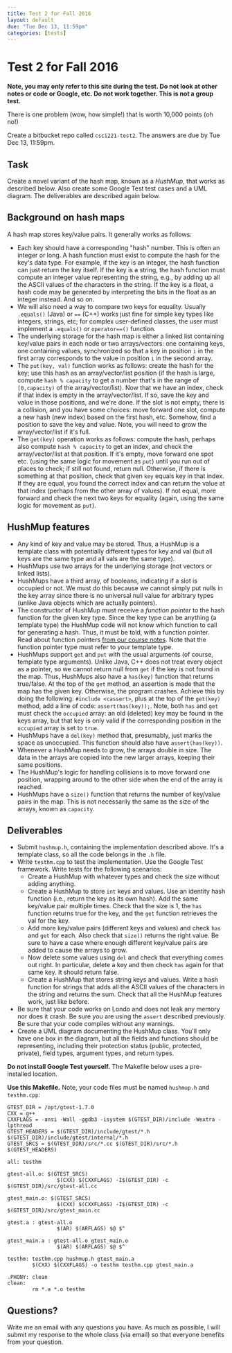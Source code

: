 ```yaml
---
title: Test 2 for Fall 2016
layout: default
due: "Tue Dec 13, 11:59pm"
categories: [tests]
---
```


# Test 2 for Fall 2016

**Note, you may only refer to this site during the test. Do not look at other notes or code or Google, etc. Do not work together. This is not a group test.**

There is one problem (wow, how simple!) that is worth 10,000 points (oh no!)

Create a bitbucket repo called `csci221-test2`. The answers are due by Tue Dec 13, 11:59pm.

## Task

Create a novel variant of the hash map, known as a *HushMup*, that works as described below. Also create some Google Test test cases and a UML diagram. The deliverables are described again below.

## Background on hash maps

A hash map stores key/value pairs. It generally works as follows:

- Each key should have a corresponding "hash" number. This is often an integer or long. A hash function must exist to compute the hash for the key's data type. For example, if the key is an integer, the hash function can just return the key itself. If the key is a string, the hash function must compute an integer value representing the string, e.g., by adding up all the ASCII values of the characters in the string. If the key is a float, a hash code may be generated by interpreting the bits in the float as an integer instead. And so on.
- We will also need a way to compare two keys for equality. Usually `.equals()` (Java) or `==` (C++) works just fine for simple key types like integers, strings, etc; for complex user-defined classes, the user must implement a `.equals()` or `operator==()` function.
- The underlying storage for the hash map is either a linked list containing key/value pairs in each node or two arrays/vectors: one containing keys, one containing values, synchronized so that a key in position `i` in the first array corresponds to the value in position `i` in the second array.
- The `put(key, val)` function works as follows: create the hash for the key; use this hash as an array/vector/list position (if the hash is large, compute `hash % capacity` to get a number that's in the range of `[0,capacity)` of the array/vector/list). Now that we have an index, check if that index is empty in the array/vector/list. If so, save the key and value in those positions, and we're done. If the slot is not empty, there is a collision, and you have some choices: move forward one slot, compute a new hash (new index) based on the first hash, etc. Somehow, find a position to save the key and value. Note, you will need to grow the array/vector/list if it's full.
- The `get(key)` operation works as follows: compute the hash, perhaps also compute `hash % capacity` to get an index, and check the array/vector/list at that position. If it's empty, move forward one spot etc. (using the same logic for movement as `put`) until you run out of places to check; if still not found, return null. Otherwise, if there is something at that position, check that given `key` equals key in that index. If they are equal, you found the correct index and can return the value at that index (perhaps from the other array of values). If not equal, more forward and check the next two keys for equality (again, using the same logic for movement as `put`).

## HushMup features

- Any kind of key and value may be stored. Thus, a HushMup is a template class with potentially different types for key and val (but all keys are the same type and all vals are the same type).
- HushMups use two arrays for the underlying storage (not vectors or linked lists).
- HushMups have a third array, of booleans, indicating if a slot is occupied or not. We must do this because we cannot simply put nulls in the key array since there is no universal null value for arbitrary types (unlike Java objects which are actually pointers).
- The constructor of HushMup must receive a *function pointer* to the hash function for the given key type. Since the key type can be anything (a template type) the HushMup code will not know which function to call for generating a hash. Thus, it must be told, with a function pointer. Read about function pointers [from our course notes](http://csci221.artifice.cc/lecture/pointers-symbol-table.html#tocAnchor-1-10). Note that the function pointer type must refer to your template type.
- HushMups support `get` and `put` with the usual arguments (of course, template type arguments). Unlike Java, C++ does not treat every object as a pointer, so we cannot return null from `get` if the key is not found in the map. Thus, HushMups also have a `has(key)` function that returns true/false. At the top of the `get` method, an assertion is made that the map has the given key. Otherwise, the program crashes. Achieve this by doing the following: `#include <cassert>`, plus at the top of the `get(key)` method, add a line of code: `assert(has(key));`. Note, both `has` and `get` must check the `occupied` array: an old (deleted) key may be found in the keys array, but that key is only valid if the corresponding position in the `occupied` array is set to `true`.
- HushMups have a `del(key)` method that, presumably, just marks the space as unoccupied. This function should also have `assert(has(key))`.
- Whenever a HushMup needs to grow, the arrays double in size. The data in the arrays are copied into the new larger arrays, keeping their same positions.
- The HushMup's logic for handling collisions is to move forward one position, wrapping around to the other side when the end of the array is reached.
- HushMups have a `size()` function that returns the number of key/value pairs in the map. This is not  necessarily the same as the size of the arrays, known as `capacity`.

## Deliverables

- Submit `hushmup.h`, containing the implementation described above. It's a template class, so all the code belongs in the `.h` file.
- Write `testhm.cpp` to test the implementation. Use the Google Test framework. Write tests for the following scenarios:
  - Create a HushMup with whatever types and check the size without adding anything.
  - Create a HushMup to store `int` keys and values. Use an identity hash function (i.e., return the key as its own hash). Add the same key/value pair multiple times. Check that the size is 1, the `has` function returns true for the key, and the `get` function retrieves the val for the key.
  - Add more key/value pairs (different keys and values) and check `has` and `get` for each. Also check that `size()` returns the right value. Be sure to have a case where enough different key/value pairs are added to cause the arrays to grow.
  - Now delete some values using `del` and check that everything comes out right. In particular, delete a key and then check `has` again for that same key. It should return false.
  - Create a HushMup that stores string keys and values. Write a hash function for strings that adds all the ASCII values of the characters in the string and returns the sum. Check that all the HushMup features work, just like before.
- Be sure that your code works on Londo and does not leak any memory nor does it crash. Be sure you are using the `assert` described previously. Be sure that your code compiles without any warnings.
- Create a UML diagram documenting the HushMup class. You'll only have one box in the diagram, but all the fields and functions should be representing, including their protection status (public, protected, private), field types, argument types, and return types.

**Do not install Google Test yourself.** The Makefile below uses a pre-installed location.

**Use this Makefile.** Note, your code files must be named `hushmup.h` and `testhm.cpp`:

```
GTEST_DIR = /opt/gtest-1.7.0
CXX = g++
CXXFLAGS = -ansi -Wall -ggdb3 -isystem $(GTEST_DIR)/include -Wextra -lpthread
GTEST_HEADERS = $(GTEST_DIR)/include/gtest/*.h $(GTEST_DIR)/include/gtest/internal/*.h
GTEST_SRCS = $(GTEST_DIR)/src/*.cc $(GTEST_DIR)/src/*.h $(GTEST_HEADERS)

all: testhm

gtest-all.o: $(GTEST_SRCS)
                $(CXX) $(CXXFLAGS) -I$(GTEST_DIR) -c $(GTEST_DIR)/src/gtest-all.cc

gtest_main.o: $(GTEST_SRCS)
                $(CXX) $(CXXFLAGS) -I$(GTEST_DIR) -c $(GTEST_DIR)/src/gtest_main.cc

gtest.a : gtest-all.o
                $(AR) $(ARFLAGS) $@ $^

gtest_main.a : gtest-all.o gtest_main.o
                $(AR) $(ARFLAGS) $@ $^

testhm: testhm.cpp hushmup.h gtest_main.a
        $(CXX) $(CXXFLAGS) -o testhm testhm.cpp gtest_main.a

.PHONY: clean
clean:
        rm *.a *.o testhm
```

## Questions?

Write me an email with any questions you have. As much as possible, I will submit my response to the whole class (via email) so that everyone benefits from your question.